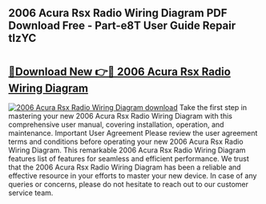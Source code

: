 ## 2006 Acura Rsx Radio Wiring Diagram PDF Download Free - Part-e8T User Guide Repair tIzYC

# <h2><a href="http://dfmevuy.blite.top/?on=2006+Acura+Rsx+Radio+Wiring+Diagram">🔗Download New 👉🔴 2006 Acura Rsx Radio Wiring Diagram</a></h2>

[![2006 Acura Rsx Radio Wiring Diagram download](https://i.imgur.com/lujVjoI.png)](http://dfmevuy.blite.top/?on=2006+Acura+Rsx+Radio+Wiring+Diagram)
Take the first step in mastering your new 2006 Acura Rsx Radio Wiring Diagram with this comprehensive user manual, covering installation, operation, and maintenance. Important User Agreement Please review the user agreement terms and conditions before operating your new 2006 Acura Rsx Radio Wiring Diagram. This remarkable 2006 Acura Rsx Radio Wiring Diagram features list of features for seamless and efficient performance. We trust that the 2006 Acura Rsx Radio Wiring Diagram has been a reliable and effective resource in your efforts to master your new device. In case of any queries or concerns, please do not hesitate to reach out to our customer service team.
